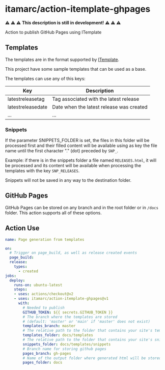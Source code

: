 # itamarc/action-itemplate-ghpages

:warning: :warning: :warning: **This description is still in development!** :warning: :warning: :warning:

Action to publish GitHub Pages using ITemplate

## Templates

The templates are in the format supported by [ITemplate](https://itamarc.github.io/itemplate/).

This project have some sample templates that can be used as a base.

The templates can use any of this keys:

| Key | Description
|-----|------------
| latestreleasetag | Tag associated with the latest release
| latestreleasedate | Date when the latest release was created
| ... | ...

### Snippets

If the parameter SNIPPETS_FOLDER is set, the files in this folder will be
processed first and their filled content will be available using as key the
file name until the first character "." (dot) preceded by `SNP_`.

Example: if there is in the snippets folder a file named `RELEASES.html`, it
will be processed and its content will be available when processing the
templates with the key `SNP_RELEASES`.

Snippets will not be saved in any way to the destination folder.

## GitHub Pages

GitHub Pages can be stored on any branch and in the root folder or in `/docs` folder.
This action supports all of these options.

## Action Use

```yaml
name: Page generation from templates

on:
  # Trigger on page_build, as well as release created events
  page_build:
  release:
    types:
      - created
jobs:
  deploy:
    runs-on: ubuntu-latest
    steps:
    - uses: actions/checkout@v2
    - uses: itamarc/action-itemplate-ghpages@v1
      with:
        # Needed to publish
        GITHUB_TOKEN: ${{ secrets.GITHUB_TOKEN }}
        # The branch where the templates are stored
        # (default: 'master' or 'main' if 'master' does not exist)
        templates_branch: master
        # The relative path to the folder that contains your site's templates
        templates_folder: docs/templates
        # The relative path to the folder that contains your site's snippets, if any
        snippets_folder: docs/templates/snippets
        # Branch name for storing github pages
        pages_branch: gh-pages
        # Name of the output folder where generated html will be stored.
        pages_folder: docs
```
